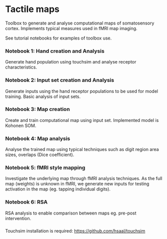# Tactile maps

Toolbox to generate and analyse computational maps of somatosensory cortex. Implements typical measures used in fMRI map imaging.

See tutorial notebooks for examples of toolbox use. 

### Notebook 1: Hand creation and Analysis
Generate hand population using touchsim and analyse receptor characteristics.

### Notebook 2: Input set creation and Analysis
Generate inputs using the hand receptor populations to be used for model training.
Basic analysis of input sets.

### Notebook 3: Map creation
Create and train computational map using input set. Implemented model is Kohonen SOM.

### Notebook 4: Map analysis
Analyse the trained map using typical techniques such as digit region area sizes, overlaps (Dice coefficient).

### Notebook 5: fMRI style mapping
Investigate the underlying map through fMRI analysis techniques. As the full map (weights) is unknown in fMRI, we generate new inputs for testing activation in the map (eg. tapping individual digits). 

### Notebook 6: RSA
RSA analysis to enable comparison between maps eg. pre-post intervention.

###
Touchsim installation is required: https://github.com/hsaal/touchsim




 
